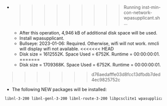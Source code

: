 * >>>>>>>>> Running inst-min-con-network-wpasupplicant.sh ...
  * After this operation, 4,946 kB of additional disk space will be used.
  * Install wpasupplicant.
  * Bullseye: 2023-01-06: Required. Otherwise, wifi will not work. nmcli will display wifi not available.
<<<<<<< HEAD
  * Disk size = 1612552K. Space Used = 6752K. Runtime = 00:00:00:01.
=======
  * Disk size = 1709368K. Space Used = 6752K. Runtime = 00:00:00:01.
>>>>>>> d76aedafffe03d8fcc13dfbdb7ded4ec9825752c
  * The following NEW packages will be installed:
  ```bash
libnl-3-200 libnl-genl-3-200 libnl-route-3-200 libpcsclite1 wpasupplicant
  ```
